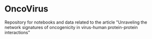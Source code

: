 # OncoVirus
Repository for notebooks and data related to the article "Unraveling the network signatures of oncogenicity in virus-human protein-protein interactions"
